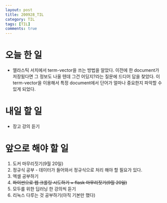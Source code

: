 ```yaml
---
layout: post
title: 200928_TIL
category: TIL
tags: [TIL]
comments: true
---
```


# 오늘 한 일

- 엘라스틱 서치에서 term-vector을 쓰는 방법을 알았다. 이전에 한 document가 저장됬다면 그 정보도 나올 텐데 그건 어딨지?라는 질문에 드디어 답을 찾았다. 이 term-vector을 이용해서 특정 document에서 단어가 얼마나 중요한지 파악할 수 있게 되었다.

# 내일 할 일

- 장고 강의 듣기

# 앞으로 해야 할 일

1. 도커 마무리짓기(9월 20일)
2. 정규식 공부 - 데이터가 들어와서 정규식으로 처리 해야 할 필요가 있다.
3. 엑셀 공부하기
4. ~~파이썬으로 웹 크롤링 시도하기 + flask 마무리짓기(9월 20일)~~
5. 모두를 위한 딥러닝 한 강의씩 듣기
6. 리눅스 다루는 것 공부하기(아직 기본만 했다)


